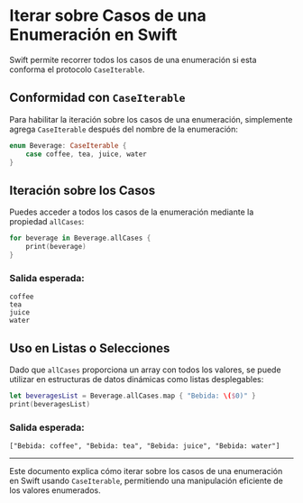 # Iterar sobre Casos de una Enumeración en Swift

Swift permite recorrer todos los casos de una enumeración si esta conforma el protocolo `CaseIterable`.

## Conformidad con `CaseIterable`

Para habilitar la iteración sobre los casos de una enumeración, simplemente agrega `CaseIterable` después del nombre de la enumeración:

```swift
enum Beverage: CaseIterable {
    case coffee, tea, juice, water
}
```

## Iteración sobre los Casos

Puedes acceder a todos los casos de la enumeración mediante la propiedad `allCases`:

```swift
for beverage in Beverage.allCases {
    print(beverage)
}
```

### Salida esperada:
```
coffee
tea
juice
water
```

## Uso en Listas o Selecciones

Dado que `allCases` proporciona un array con todos los valores, se puede utilizar en estructuras de datos dinámicas como listas desplegables:

```swift
let beveragesList = Beverage.allCases.map { "Bebida: \($0)" }
print(beveragesList)
```

### Salida esperada:
```
["Bebida: coffee", "Bebida: tea", "Bebida: juice", "Bebida: water"]
```

---

Este documento explica cómo iterar sobre los casos de una enumeración en Swift usando `CaseIterable`, permitiendo una manipulación eficiente de los valores enumerados.
